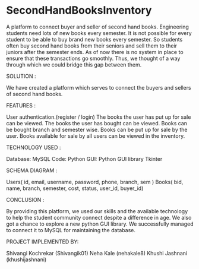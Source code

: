 # SecondHandBooksInventory
A platform to connect buyer and seller of second hand books.
Engineering students need lots of new books every semester. It is not possible for every student to be able to buy brand new books every semester. 
So students often buy second hand books from their seniors and sell them to their juniors after the semester ends. As of now there is no system in place to ensure that these transactions go smoothly. 
Thus, we thought of a way through which we could bridge this gap between them.

SOLUTION :

We have created a platform which serves to connect the buyers and sellers of second hand books.

FEATURES :

User authentication.(register / login)
The books the user has put up for sale can be viewed.
The books the user has bought can be viewed.
Books can be bought branch and semester wise.
Books can be put up for sale by the user.
Books available for sale by all users can be viewed in the inventory.

TECHNOLOGY USED :

Database: MySQL
Code: Python
GUI: Python GUI library Tkinter

SCHEMA DIAGRAM :

Users( id, email, username, password, phone, branch, sem )
Books( bid, name, branch, semester, cost, status, user_id, buyer_id)

CONCLUSION :

By providing this platform, we used our skills and the available technology to help the student community connect despite a difference in age. 
We also got a chance to explore a new python GUI library.
We successfully managed to connect it to MySQL for maintaining the database. 

PROJECT IMPLEMENTED BY:

Shivangi Kochrekar (Shivangik01)
Neha Kale (nehakale8)
Khushi Jashnani (khushijashnani)

